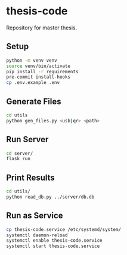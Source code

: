 # thesis-code

Repository for master thesis.

## Setup
```bash
python -m venv venv
source venv/bin/activate
pip install -r requirements
pre-commit install-hooks
cp .env.example .env
```

## Generate Files
```bash
cd utils
python gen_files.py <usb|qr> <path>
```

## Run Server
```bash
cd server/
flask run
```

## Print Results
```bash
cd utils/
python read_db.py ../server/db.db
```


## Run as Service
```bash
cp thesis-code.service /etc/systemd/system/
systemctl daemon-reload
systemctl enable thesis-code.service
systemctl start thesis-code.service
```